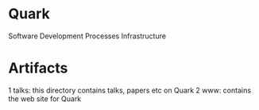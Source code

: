 # Quark
Software Development Processes Infrastructure

# Artifacts

1  talks: this directory contains talks, papers etc on Quark
2  www: contains the web site for Quark